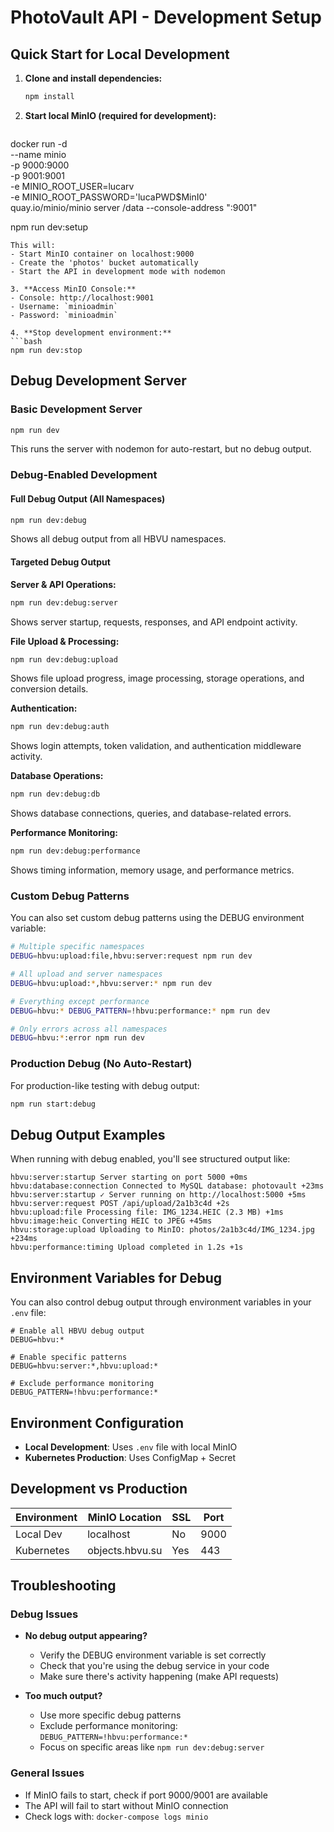 # PhotoVault API - Development Setup

## Quick Start for Local Development

1. **Clone and install dependencies:**
   ```bash
   npm install
   ```

2. **Start local MinIO (required for development):**
   ```bash
docker run -d \
  --name minio \
  -p 9000:9000 \
  -p 9001:9001 \
  -e MINIO_ROOT_USER=lucarv \
  -e MINIO_ROOT_PASSWORD='lucaPWD$MinI0' \
  quay.io/minio/minio server /data --console-address ":9001"


   npm run dev:setup
   ```
   This will:
   - Start MinIO container on localhost:9000
   - Create the 'photos' bucket automatically
   - Start the API in development mode with nodemon

3. **Access MinIO Console:**
   - Console: http://localhost:9001
   - Username: `minioadmin`
   - Password: `minioadmin`

4. **Stop development environment:**
   ```bash
   npm run dev:stop
   ```

## Debug Development Server

### Basic Development Server
```bash
npm run dev
```
This runs the server with nodemon for auto-restart, but no debug output.

### Debug-Enabled Development

#### Full Debug Output (All Namespaces)
```bash
npm run dev:debug
```
Shows all debug output from all HBVU namespaces.

#### Targeted Debug Output

**Server & API Operations:**
```bash
npm run dev:debug:server
```
Shows server startup, requests, responses, and API endpoint activity.

**File Upload & Processing:**
```bash
npm run dev:debug:upload
```
Shows file upload progress, image processing, storage operations, and conversion details.

**Authentication:**
```bash
npm run dev:debug:auth
```
Shows login attempts, token validation, and authentication middleware activity.

**Database Operations:**
```bash
npm run dev:debug:db
```
Shows database connections, queries, and database-related errors.

**Performance Monitoring:**
```bash
npm run dev:debug:performance
```
Shows timing information, memory usage, and performance metrics.

### Custom Debug Patterns

You can also set custom debug patterns using the DEBUG environment variable:

```bash
# Multiple specific namespaces
DEBUG=hbvu:upload:file,hbvu:server:request npm run dev

# All upload and server namespaces
DEBUG=hbvu:upload:*,hbvu:server:* npm run dev

# Everything except performance
DEBUG=hbvu:* DEBUG_PATTERN=!hbvu:performance:* npm run dev

# Only errors across all namespaces
DEBUG=hbvu:*:error npm run dev
```

### Production Debug (No Auto-Restart)

For production-like testing with debug output:
```bash
npm run start:debug
```

## Debug Output Examples

When running with debug enabled, you'll see structured output like:

```
hbvu:server:startup Server starting on port 5000 +0ms
hbvu:database:connection Connected to MySQL database: photovault +23ms
hbvu:server:startup ✓ Server running on http://localhost:5000 +5ms
hbvu:server:request POST /api/upload/2a1b3c4d +2s
hbvu:upload:file Processing file: IMG_1234.HEIC (2.3 MB) +1ms
hbvu:image:heic Converting HEIC to JPEG +45ms
hbvu:storage:upload Uploading to MinIO: photos/2a1b3c4d/IMG_1234.jpg +234ms
hbvu:performance:timing Upload completed in 1.2s +1s
```

## Environment Variables for Debug

You can also control debug output through environment variables in your `.env` file:

```env
# Enable all HBVU debug output
DEBUG=hbvu:*

# Enable specific patterns
DEBUG=hbvu:server:*,hbvu:upload:*

# Exclude performance monitoring
DEBUG_PATTERN=!hbvu:performance:*
```

## Environment Configuration

- **Local Development**: Uses `.env` file with local MinIO
- **Kubernetes Production**: Uses ConfigMap + Secret

## Development vs Production

| Environment | MinIO Location | SSL | Port |
|-------------|---------------|-----|------|
| Local Dev   | localhost     | No  | 9000 |
| Kubernetes  | objects.hbvu.su | Yes | 443  |

## Troubleshooting

### Debug Issues
- **No debug output appearing?**
  - Verify the DEBUG environment variable is set correctly
  - Check that you're using the debug service in your code
  - Make sure there's activity happening (make API requests)

- **Too much output?**
  - Use more specific debug patterns
  - Exclude performance monitoring: `DEBUG_PATTERN=!hbvu:performance:*`
  - Focus on specific areas like `npm run dev:debug:server`

### General Issues
- If MinIO fails to start, check if port 9000/9001 are available
- The API will fail to start without MinIO connection
- Check logs with: `docker-compose logs minio`
